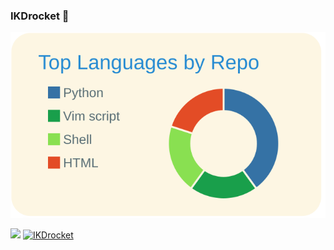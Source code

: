 ### IKDrocket 👋
[![](https://raw.githubusercontent.com/IKDrocket/IKDrocket/main/profile-summary-card-output/solarized/1-repos-per-language.svg)](https://github.com/vn7n24fzkq/github-profile-summary-cards)



![](https://komarev.com/ghpvc/?username=IKDrocket&color=yellow) 
[![IKDrocket](https://img.shields.io/endpoint?url=https%3A%2F%2Fatcoder-badges.now.sh%2Fapi%2Fatcoder%2Fjson%2FIKDRocket)](https://atcoder.jp/users/IKDrocket)

<!--
**IKDrocket/IKDrocket** is a ✨ _special_ ✨ repository because its `README.md` (this file) appears on your GitHub profile.


- Here are some ideas to get you started:

- 🔭 I’m currently working on ...
- 🌱 I’m currently learning ...
- 👯 I’m looking to collaborate on ...
- 🤔 I’m looking for help with ...
- 💬 Ask me about ...
- 📫 How to reach me: ...
- 😄 Pronouns: ...
- ⚡ Fun fact: ...
-->
